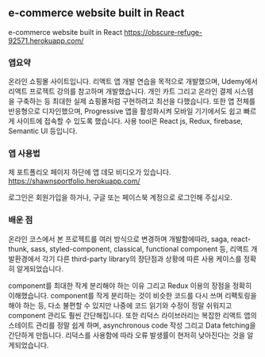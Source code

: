 ## e-commerce website built in React

e-commerce website built in React https://obscure-refuge-92571.herokuapp.com/

### 앱요약

온라인 쇼핑몰 사이트입니다. 리액트 앱 개발 연습을 목적으로 개발했으며, Udemy에서 리액트 프로젝트 강의를 참고하며 개발했습니다. 개인 카트 그리고 온라인 결제 시스템을 구축하는 등 최대한 실제 쇼핑몰처럼 구현하려고 최선을 다했습니다. 또한 앱 전체를 반응형으로 디자인했으며, Progressive 앱을 활성화시켜 모바일 기기에서도 쉽고 빠르게 사이트에 접속할 수 있도록 했습니다. 사용 tool은 React js, Redux, firebase, Semantic UI 등입니다.

### 앱 사용법

제 포트폴리오 페이지 하단에 앱 데모 비디오가 있습니다.
https://shawnsportfolio.herokuapp.com/

로그인은 회원가입을 하거나, 구글 또는 페이스북 계정으로 로그인해 주십시오.

### 배운 점

온라인 코스에서 본 프로젝트를 여러 방식으로 변경하며 개발함에따라, saga, react-thunk, sass, styled-component,
classical, functional component 등, 리액트 개발환경에서 각기 다른 third-party library의 장단점과
상황에 따른 사용 케이스를 정확히 알게되었습니다.

component를 최대한 작게 분리해야 하는 이유 그리고 Redux 이용의 장점을 정확히 이해했습니다.
component를 작게 분리하는 것이 비슷한 코드를 다시 쓰며 리팩토링을 해야 하는 등, 다소 불편할 수 있지만
나중에 코드 읽기와 수정이 정말 쉬워지고 component 관리도 훨씬 간단해집니다.
또한 리덕스 라이브러리는 복잡한 리액트 앱의 스테이트 관리를 정말 쉽게 하며, asynchronous code 작성 그리고 Data fetching을 간단하게 만듭니다. 리덕스를 사용함에 따라 오류 발생률이 현저히 낮아진다는 것을 알게되었습니다.
